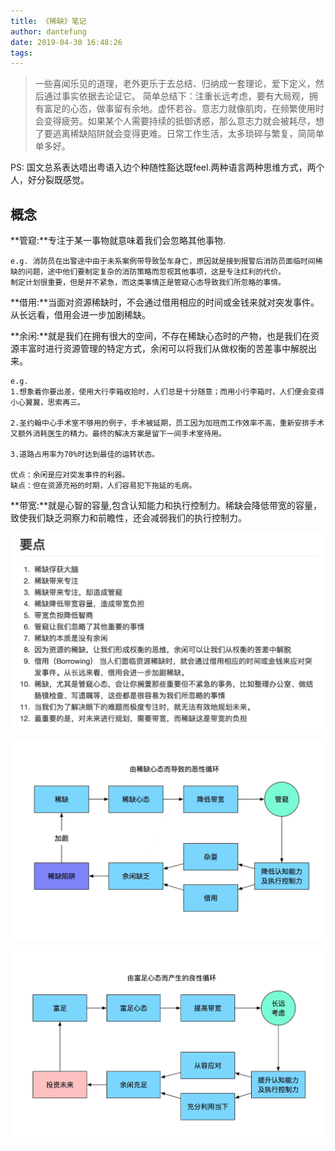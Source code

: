 ```yaml
---
title: 《稀缺》笔记
author: dantefung
date: 2019-04-30 16:48:26
tags:
---
```


> 一些喜闻乐见的道理，老外更乐于去总结、归纳成一套理论，爱下定义，然后通过事实依据去论证它。
简单总结下：注重长远考虑，要有大局观，拥有富足的心态，做事留有余地。虚怀若谷。意志力就像肌肉，在频繁使用时会变得疲劳。如果某个人需要持续的抵御诱惑，那么意志力就会被耗尽，想了要逃离稀缺陷阱就会变得更难。日常工作生活，太多琐碎与繁复，简简单单多好。

PS: 国文总系表达唔出粤语入边个种随性豁达既feel.两种语言两种思维方式，两个人，好分裂既感觉。

## 概念
**管窥:**专注于某一事物就意味着我们会忽略其他事物.
```
e.g. 消防员在出警途中由于未系案例带导致坠车身亡，原因就是接到报警后消防员面临时间稀缺的问题，途中他们要制定复杂的消防策略而忽视其他事项，这是专注红利的代价。
制定计划很重要，但是并不紧急，而这类事情正是管窥心态导致我们所忽略的事情。
```

**借用:**当面对资源稀缺时，不会通过借用相应的时间或金钱来就对突发事件。从长远看，借用会进一步加剧稀缺。

**余闲:**就是我们在拥有很大的空间，不存在稀缺心态时的产物，也是我们在资源丰富时进行资源管理的特定方式，余闲可以将我们从做权衡的苦差事中解脱出来。

```
e.g.
1.想象着你要出差，使用大行李箱收拾时，人们总是十分随意；而用小行李箱时，人们便会变得小心翼翼，思索再三。

2.圣约翰中心手术室不够用的例子，手术被延期，员工因为加班而工作效率不高，重新安排手术又额外消耗医生的精力。最终的解决方案是留下一间手术室待用。

3.道路占用率为70%时达到最佳的运转状态。

优点：余闲是应对突发事件的利器。
缺点：但在资源充裕的时期，人们容易犯下拖延的毛病。
```

**带宽:**就是心智的容量,包含认知能力和执行控制力。稀缺会降低带宽的容量，致使我们缺乏洞察力和前瞻性，还会减弱我们的执行控制力。

![upload successful](/images/pasted-31.png)

![upload successful](/images/pasted-32.png)

![upload successful](/images/pasted-33.png)